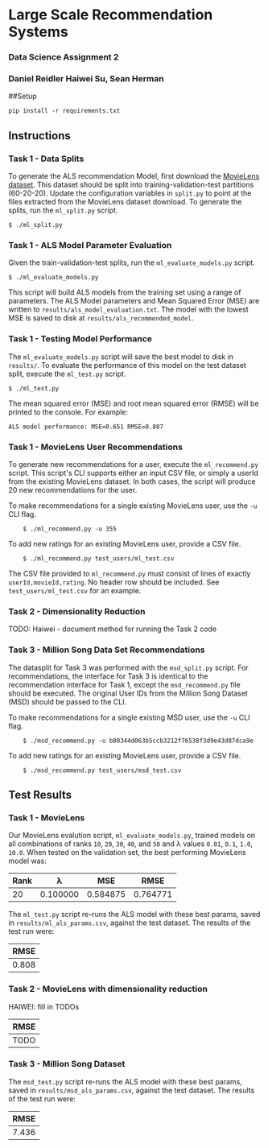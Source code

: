 # Large Scale Recommendation Systems
### Data Science Assignment 2
### Daniel Reidler Haiwei Su, Sean Herman

##Setup

    pip install -r requirements.txt

## Instructions

### Task 1 - Data Splits
To generate the ALS recommendation Model, first download the [MovieLens dataset](http://grouplens.org/datasets/movielens/10m/). This dataset should be split into training-validation-test partitions (60-20-20). Update the configuration variables in `split.py` to point at the files extracted from the MovieLens dataset download. To generate the splits, run the `ml_split.py` script.

    $ ./ml_split.py


### Task 1 - ALS Model Parameter Evaluation
Given the train-validation-test splits, run the `ml_evaluate_models.py` script.

    $ ./ml_evaluate_models.py

This script will build ALS models from the training set using a range of parameters. The ALS Model parameters and Mean Squared Error (MSE) are written to `results/als_model_evaluation.txt`. The model with the lowest MSE is saved to disk at `results/als_recommended_model`.


### Task 1 - Testing Model Performance
The `ml_evaluate_models.py` script will save the best model to disk in `results/`. To evaluate the performance of this model on the test dataset split, execute the `ml_test.py` script.

    $ ./ml_test.py


The mean squared error (MSE) and root mean squared error (RMSE) will be printed to the console. For example:

    ALS model performance: MSE=0.651 RMSE=0.807


### Task 1 - MovieLens User Recommendations
To generate new recommendations for a user, execute the `ml_recommend.py` script. This script's CLI supports either an input CSV file, or simply a userId from the existing MovieLens dataset. In both cases, the script will produce 20 new recommendations for the user.

To make recommendations for a single existing MovieLens user, use the `-u` CLI flag.

        $ ./ml_recommend.py -u 355

To add new ratings for an existing MovieLens user, provide a CSV file.

        $ ./ml_recommend.py test_users/ml_test.csv

The CSV file provided to `ml_recommend.py` must consist of lines of exactly `userId,movieId,rating`. No header row should be included. See `test_users/ml_test.csv` for an example.

### Task 2 - Dimensionality Reduction

TODO: Haiwei - document method for running the Task 2 code

### Task 3 - Million Song Data Set Recommendations

The datasplit for Task 3 was performed with the `msd_split.py` script. For recommendations, the interface for Task 3 is identical to the recommendation interface for Task 1, except the `msd_recommend.py` file should be executed. The original User IDs from the Million Song Dataset (MSD) should be passed to the CLI.

To make recommendations for a single existing MSD user, use the `-u` CLI flag.

        $ ./msd_recommend.py -u b80344d063b5ccb3212f76538f3d9e43d87dca9e

To add new ratings for an existing MovieLens user, provide a CSV file.

        $ ./msd_recommend.py test_users/msd_test.csv

## Test Results

### Task 1 - MovieLens

Our MovieLens evalution script, `ml_evaluate_models.py`, trained models on all combinations of ranks `10`, `20`, `30`, `40`, and `50` and λ values `0.01`, `0.1`, `1.0`, `10.0`. When tested on the validation set, the best performing MovieLens model was:

|Rank|λ|MSE|RMSE|
|----|------|---|----|
|20|0.100000|0.584875|0.764771|

The `ml_test.py` script re-runs the ALS model with these best params, saved in `results/ml_als_params.csv`, against the test dataset. The results of the test run were:

|RMSE|
|----|
|0.808|


### Task 2 - MovieLens with dimensionality reduction

HAIWEI: fill in TODOs

|RMSE|
|----|
|TODO|


### Task 3 - Million Song Dataset

The `msd_test.py` script re-runs the ALS model with these best params, saved in `results/msd_als_params.csv`, against the test dataset. The results of the test run were:

|RMSE|
|----|
|7.436|

